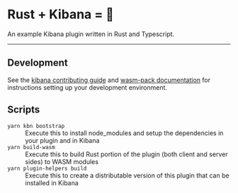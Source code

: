 # Rust + Kibana = 🦀️

An example Kibana plugin written in Rust and Typescript.

---

## Development

See the [kibana contributing guide](https://github.com/elastic/kibana/blob/main/CONTRIBUTING.md) and [wasm-pack documentation](https://rustwasm.github.io/docs/wasm-pack/) for instructions setting up your development environment.

## Scripts

<dl>
  <dt><code>yarn kbn bootstrap</code></dt>
  <dd>Execute this to install node_modules and setup the dependencies in your plugin and in Kibana</dd>

  <dt><code>yarn build-wasm</code></dt>
  <dd>Execute this to build Rust portion of the plugin (both client and server sides) to WASM modules</dd>

  <dt><code>yarn plugin-helpers build</code></dt>
  <dd>Execute this to create a distributable version of this plugin that can be installed in Kibana</dd>
</dl>
